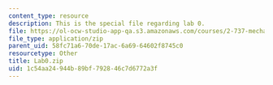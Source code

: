 ```yaml
---
content_type: resource
description: This is the special file regarding lab 0.
file: https://ol-ocw-studio-app-qa.s3.amazonaws.com/courses/2-737-mechatronics-fall-2014/1c54aa24944b89bf792846c7d6772a3f_Lab0.zip
file_type: application/zip
parent_uid: 58fc71a6-70de-17ac-6a69-64602f8745c0
resourcetype: Other
title: Lab0.zip
uid: 1c54aa24-944b-89bf-7928-46c7d6772a3f
---
```

